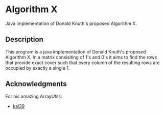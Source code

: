 # Algorithm X

Java implementation of Donald Knuth's proposed Algorithm X.

## Description

This program is a java implementation of Donald Knuth's proposed Algorithm X.
In a matrix consisiting of 1's and 0's it aims to find the rows that provide exact cover
such that every column of the resulting rows are occupied by exactly a single 1.

## Acknowledgments

For his amazing ArrayUtils:
* [kal39](https://github.com/kal39)